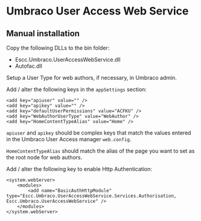 # Umbraco User Access Web Service

## Manual installation

Copy the following DLLs to the bin folder:

* Escc.Umbraco.UserAccessWebService.dll
* Autofac.dll

Setup a User Type for web authors, if necessary, in Umbraco admin.

Add / alter the following keys in the `appSettings` section:

	<add key="apiuser" value="" />
	<add key="apikey" value="" />
	<add key="defaultUserPermissions" value="ACFKU" />
	<add key="WebAuthorUserType" value="WebAuthor" />
	<add key="HomeContentTypeAlias" value="Home" />

`apiuser` and `apikey` should be complex keys that match the values entered in the Umbraco User Access manager `web.config`.

`HomeContentTypeAlias` should match the alias of the page you want to set as the root node for web authors.

Add / alter the following key to enable Http Authentication:

	<system.webServer>
	    <modules>
	        <add name="BasicAuthHttpModule" type="Escc.Umbraco.UserAccessWebService.Services.Authorisation, Escc.Umbraco.UserAccessWebService" />
	    </modules>
	</system.webServer>

